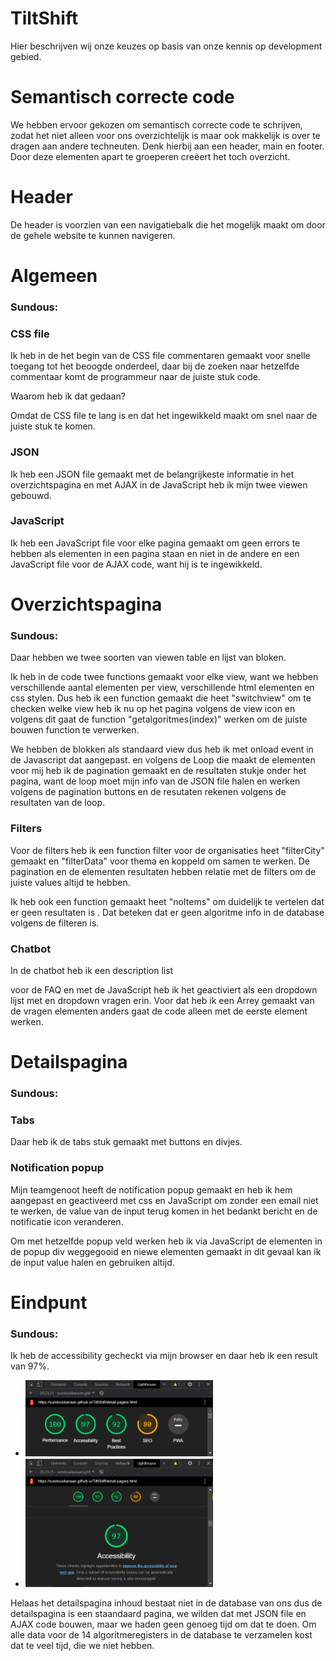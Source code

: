 # TiltShift
Hier beschrijven wij onze keuzes op basis van onze kennis op development gebied.

# Semantisch correcte code
We hebben ervoor gekozen om semantisch correcte code te schrijven, zodat het niet alleen
voor ons overzichtelijk is maar ook makkelijk is over te dragen aan andere techneuten. 
Denk hierbij aan een header, main en footer. Door deze elementen apart te groeperen 
creëert het toch overzicht. 

# Header
De header is voorzien van een navigatiebalk die het mogelijk maakt om door de gehele
website te kunnen navigeren. 

# Algemeen
### **Sundous**:

### CSS file
Ik heb in de het begin van de CSS file commentaren gemaakt voor snelle toegang tot het beoogde onderdeel, daar bij de zoeken naar hetzelfde commentaar komt de programmeur naar de juiste stuk code.

Waarom heb ik dat gedaan?

Omdat de CSS file te lang is en dat het ingewikkeld maakt om snel naar de juiste stuk te komen.


### JSON

Ik heb een JSON file gemaakt met de belangrijkeste informatie in het overzichtspagina en met AJAX in de JavaScript heb ik mijn twee viewen gebouwd. 


### JavaScript
Ik heb een JavaScript file voor elke pagina gemaakt om geen errors te hebben als elementen in een pagina staan en niet in de andere en een JavaScript file voor de AJAX code, want hij is te ingewikkeld.

# Overzichtspagina

### **Sundous**:

Daar hebben we twee soorten van viewen table en lijst van bloken. 

Ik heb in de code twee functions gemaakt voor elke view, want we hebben verschillende aantal elementen per view, verschillende html elementen en css stylen. Dus heb ik een function gemaakt die heet "switchview" om te checken welke view heb ik nu op het pagina volgens de view icon en volgens dit gaat de function "getalgoritmes(index)" werken om de juiste bouwen function te verwerken.

We hebben de blokken als standaard view dus heb ik met onload event in de Javascript dat aangepast. en volgens de Loop die maakt de elementen voor mij heb ik de pagination gemaakt en de resultaten stukje onder het pagina, want de loop moet mijn info van de JSON file halen en werken volgens de pagination buttons en de resutaten rekenen volgens de resultaten van de loop.

### Filters
Voor de filters heb ik een function filter voor de organisaties heet "filterCity" gemaakt en "filterData" voor thema en koppeld om samen te werken. De pagination en de elementen resultaten hebben relatie met de filters om de juiste values altijd te hebben.

Ik heb ook een function gemaakt heet "noItems" om duidelijk te vertelen dat er geen resultaten is . Dat beteken dat er geen algoritme info in de database volgens de filteren is.

### Chatbot
In de chatbot heb ik een description list <dl> voor de FAQ en met de JavaScript heb ik het geactiviert als een dropdown lijst met en dropdown vragen erin. Voor dat heb ik een Arrey gemaakt van de vragen elementen anders gaat de code alleen met de eerste element werken.

  
# Detailspagina
  
### **Sundous**:

### Tabs
Daar heb ik de tabs stuk gemaakt met buttons en divjes.

### Notification popup
Mijn teamgenoot heeft de notification popup gemaakt en heb ik hem aangepast en geactiveerd met css en JavaScript om zonder een email niet te werken, de value van de input terug komen in het bedankt bericht en de notificatie icon veranderen.

Om met hetzelfde popup veld werken heb ik via JavaScript de elementen in de popup div weggegooid en niewe elementen gemaakt in dit gevaal kan ik de input value halen en gebruiken altijd.



# Eindpunt

### **Sundous**:
Ik heb de accessibility gecheckt via mijn browser en daar heb ik  een result van 97%.
  
  - <img src="readme-images/code-check-1.PNG" width="300px" alt="Code check">
  - <img src="readme-images/code-check-2.PNG" width="300px" alt="Code check">
  
Helaas het detailspagina inhoud bestaat niet in de database van ons dus de detailspagina is een staandaard pagina, we wilden dat met JSON file en AJAX code bouwen, maar we haden geen genoeg tijd om dat te doen. Om alle data voor de 14 algoritmeregisters in de database te verzamelen kost dat te veel tijd, die we niet hebben.